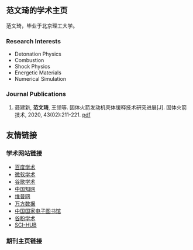 ## 范文琦的学术主页

范文琦，毕业于北京理工大学。

### Research Interests ###

- Detonation Physics
- Combustion
- Shock Physics
- Energetic Materials
- Numerical Simulation

### Journal Publications ###

1. 聂建新, **范文琦**, 王领等. 固体火箭发动机壳体缓释技术研究进展[J]. 固体火箭技术, 2020, 43(02):211-221. [pdf](http://pub.gthjjs.com/oa/pdfdow.aspx?Sid=20200213)

## 友情链接

### 学术网站链接
- [百度学术](http://xueshu.baidu.com)
- [微软学术](http://academic.microsoft.com/home)
- [谷歌学术](http://scholar.google.com)
- [中国知网](http://cnki.net)
- [维普网](http://cqvip.com)
- [万方数据](http://wanfangdata.com.cn)
- [中国国家电子图书馆](http://nlc.cn)
- [谷粉学术](http://gfsoso.91lb.net/sci-hub.html)
- [SCI-HUB](http://www.sci-hub.shop)

### 期刊主页链接

